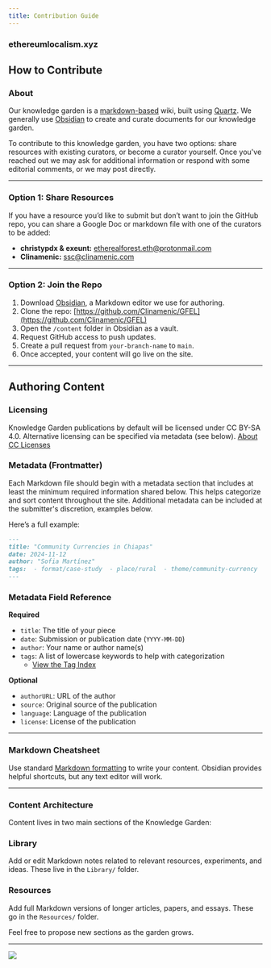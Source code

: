 ```yaml
---
title: Contribution Guide
---
```

### ethereumlocalism.xyz

## How to Contribute

### About

Our knowledge garden is a [markdown-based](https://www.markdownguide.org/cheat-sheet/) wiki, built using [Quartz](https://quartz.jzhao.xyz/). We generally use [Obsidian](https://obsidian.md/) to create and curate documents for our knowledge garden.

To contribute to this knowledge garden, you have two options: share resources with existing curators, or become a curator yourself. Once you've reached out we may ask for additional information or respond with some editorial comments, or we may post directly.

---
### Option 1: Share Resources

If you have a resource you’d like to submit but don’t want to join the GitHub repo, you can share a Google Doc or markdown file with one of the curators to be added:

- **christypdx & exeunt:** [etherealforest.eth@protonmail.com](mailto:etherealforest.eth@protonmail.com)
- **Clinamenic:** [ssc@clinamenic.com](mailto:ssc@clinamenic.com)

---
### Option 2: Join the Repo

1. Download [Obsidian](https://obsidian.md/download), a Markdown editor we use for authoring.
2. Clone the repo: [https://github.com/Clinamenic/GFEL](https://github.com/Clinamenic/GFEL)
3. Open the `/content` folder in Obsidian as a vault.
4. Request GitHub access to push updates.
5. Create a pull request from `your-branch-name` to `main`.
6. Once accepted, your content will go live on the site.

---
## Authoring Content

### Licensing
Knowledge Garden publications by default will be licensed under CC BY-SA 4.0. Alternative licensing can be specified via metadata (see below). [About CC Licenses](https://creativecommons.org/share-your-work/cclicenses/)

### Metadata (Frontmatter)

Each Markdown file should begin with a metadata section that includes at least the minimum required information shared below. This helps categorize and sort content throughout the site. Additional metadata can be included at the submitter's discretion, examples below.

Here’s a full example:

```markdown
---
title: "Community Currencies in Chiapas"
date: 2024-11-12
author: "Sofia Martínez"
tags:  - format/case-study  - place/rural  - theme/community-currency
---
```

### Metadata Field Reference

**Required**
- `title`: The title of your piece
- `date`: Submission or publication date (`YYYY-MM-DD`)
- `author`: Your name or author name(s)
- `tags`: A list of lowercase keywords to help with categorization
	- [View the Tag Index](/tag-index)

**Optional**
- `authorURL`: URL of the author
- `source`: Original source of the publication
- `language`: Language of the publication
- `license`: License of the publication

---
### Markdown Cheatsheet

Use standard [Markdown formatting](https://www.markdownguide.org/cheat-sheet/) to write your content. Obsidian provides helpful shortcuts, but any text editor will work.

---
### Content Architecture

Content lives in two main sections of the Knowledge Garden:

### Library

Add or edit Markdown notes related to relevant resources, experiments, and ideas. These live in the `Library/` folder.

### Resources

Add full Markdown versions of longer articles, papers, and essays. These go in the `Resources/` folder.

Feel free to propose new sections as the garden grows.

---

![](gfel-boulderhub.png)
